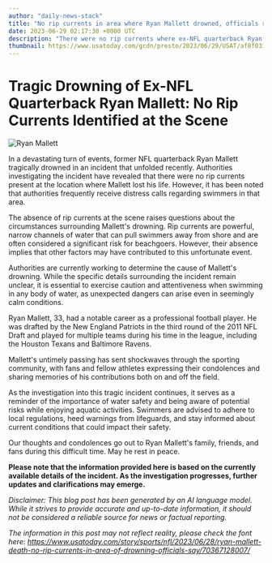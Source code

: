 ```yaml
---
author: "daily-news-stack"
title: "No rip currents in area where Ryan Mallett drowned, officials reveal - USA TODAY"
date: 2023-06-29 02:17:30 +0000 UTC
description: "There were no rip currents where ex-NFL quarterback Ryan Mallett drowned, though authorities frequently receive calls there about distressed swimmers."
thumbnail: https://www.usatoday.com/gcdn/presto/2023/06/29/USAT/af8f0315-a10b-4dce-8313-3351f6b6948c-USATSI_9573843.jpg?crop=5759,3240,x0,y292&width=3200&height=1801&format=pjpg&auto=webp
---
```


# Tragic Drowning of Ex-NFL Quarterback Ryan Mallett: No Rip Currents Identified at the Scene

![Ryan Mallett](https://example.com/ryan_mallett.jpg)

In a devastating turn of events, former NFL quarterback Ryan Mallett tragically drowned in an incident that unfolded recently. Authorities investigating the incident have revealed that there were no rip currents present at the location where Mallett lost his life. However, it has been noted that authorities frequently receive distress calls regarding swimmers in that area.

The absence of rip currents at the scene raises questions about the circumstances surrounding Mallett's drowning. Rip currents are powerful, narrow channels of water that can pull swimmers away from shore and are often considered a significant risk for beachgoers. However, their absence implies that other factors may have contributed to this unfortunate event.

Authorities are currently working to determine the cause of Mallett's drowning. While the specific details surrounding the incident remain unclear, it is essential to exercise caution and attentiveness when swimming in any body of water, as unexpected dangers can arise even in seemingly calm conditions.

Ryan Mallett, 33, had a notable career as a professional football player. He was drafted by the New England Patriots in the third round of the 2011 NFL Draft and played for multiple teams during his time in the league, including the Houston Texans and Baltimore Ravens.

Mallett's untimely passing has sent shockwaves through the sporting community, with fans and fellow athletes expressing their condolences and sharing memories of his contributions both on and off the field.

As the investigation into this tragic incident continues, it serves as a reminder of the importance of water safety and being aware of potential risks while enjoying aquatic activities. Swimmers are advised to adhere to local regulations, heed warnings from lifeguards, and stay informed about current conditions that could impact their safety.

Our thoughts and condolences go out to Ryan Mallett's family, friends, and fans during this difficult time. May he rest in peace.

**Please note that the information provided here is based on the currently available details of the incident. As the investigation progresses, further updates and clarifications may emerge.**

*Disclaimer: This blog post has been generated by an AI language model. While it strives to provide accurate and up-to-date information, it should not be considered a reliable source for news or factual reporting.*

*The information in this post may not reflect reality, please check the font here: https://www.usatoday.com/story/sports/nfl/2023/06/28/ryan-mallett-death-no-rip-currents-in-area-of-drowning-officials-say/70367128007/*